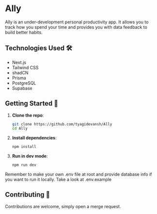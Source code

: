# Ally️

Ally is an under-development personal productivity app. It allows you to track how you spend your time and provides you with data feedback to build better habits.

## Technologies Used 🛠️

- Next.js
- Tailwind CSS
- shadCN
- Prisma
- PostgreSQL
- Supabase

## Getting Started 🚀

1. **Clone the repo**:
   ```bash
   git clone https://github.com/tyagidevansh/Ally
   cd Ally
2. **Install dependencies**:
    ```bash
    npm install
3. **Run in dev mode**:
    ```bash
    npm run dev
    
Remember to make your own .env file at root and provide database info if you want to run it locally. Take a look at .env.example

## Contributing 🤝
Contributions are welcome, simply open a merge request.
